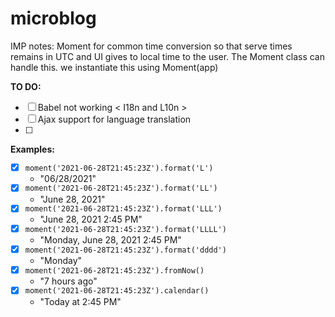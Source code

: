 # microblog

IMP notes:
Moment for common time conversion so that serve times remains in UTC and UI gives to local time to the user.
The Moment class can handle this. we instantiate this using Moment(app)

**TO DO:**
- [ ] Babel not working \< I18n and L10n \>
- [ ] Ajax support for language translation
- [ ]

**Examples:**
- [x] `moment('2021-06-28T21:45:23Z').format('L')`
   - "06/28/2021"
- [x] `moment('2021-06-28T21:45:23Z').format('LL')`
   - "June 28, 2021"
- [x] `moment('2021-06-28T21:45:23Z').format('LLL')`
   - "June 28, 2021 2:45 PM"
- [x] `moment('2021-06-28T21:45:23Z').format('LLLL')`
   - "Monday, June 28, 2021 2:45 PM"
- [x] `moment('2021-06-28T21:45:23Z').format('dddd')`
   - "Monday"
- [x] `moment('2021-06-28T21:45:23Z').fromNow()`
   - "7 hours ago"
- [x] `moment('2021-06-28T21:45:23Z').calendar()`
   - "Today at 2:45 PM"


